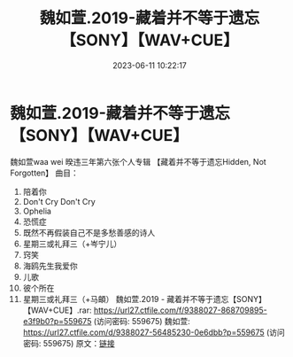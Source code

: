 ﻿---
title: 魏如萱.2019-藏着并不等于遗忘【SONY】【WAV+CUE】
date: 2023-06-11 10:22:17
categories: WAV车载音乐、镜像
tags: 华语中文
---
# 魏如萱.2019-藏着并不等于遗忘【SONY】【WAV+CUE】

魏如萱waa wei
暌违三年第六张个人专辑
【藏着并不等于遗忘Hidden, Not Forgotten】
曲目：
01. 陪着你
02. Don't Cry Don't Cry
03. Ophelia
04. 恐慌症
05. 既然不再假装自己不是多愁善感的诗人
06. 星期三或礼拜三（+岑宁儿）
07. 窍笑
08. 海鸥先生我爱你
09. 儿歌
10. 彼个所在
11. 星期三或礼拜三（+马頔）
魏如萱.2019 - 藏着并不等于遗忘【SONY】【WAV+CUE】.rar: https://url27.ctfile.com/f/9388027-868709895-e3f9b0?p=559675
(访问密码: 559675)
魏如萱: https://url27.ctfile.com/d/9388027-56485230-0e6dbb?p=559675
(访问密码: 559675)
原文：[链接](https://blog.sina.com.cn/s/blog_1647c7e76010312aj.html)